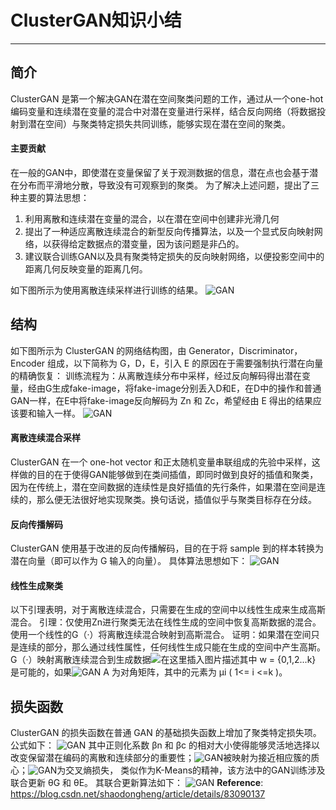 # ClusterGAN知识小结
- - -
## 简介
ClusterGAN 是第一个解决GAN在潜在空间聚类问题的工作，通过从一个one-hot编码变量和连续潜在变量的混合中对潜在变量进行采样，结合反向网络（将数据投射到潜在空间）与聚类特定损失共同训练，能够实现在潜在空间的聚类。
#### 主要贡献
在一般的GAN中，即使潜在变量保留了关于观测数据的信息，潜在点也会基于潜在分布而平滑地分散，导致没有可观察到的聚类。
为了解决上述问题，提出了三种主要的算法思想：
1.  利用离散和连续潜在变量的混合，以在潜在空间中创建非光滑几何
2.  提出了一种适应离散连续混合的新型反向传播算法，以及一个显式反向映射网络，以获得给定数据点的潜变量，因为该问题是非凸的。
3.  建议联合训练GAN以及具有聚类特定损失的反向映射网络，以便投影空间中的距离几何反映变量的距离几何。

如下图所示为使用离散连续采样进行训练的结果。
![GAN](https://img-blog.csdnimg.cn/2019060210142256.png?x-oss-process=image/watermark,type_ZmFuZ3poZW5naGVpdGk,shadow_10,text_aHR0cHM6Ly9ibG9nLmNzZG4ubmV0L0FuZHlWaWt5,size_16,color_FFFFFF,t_70)
## 结构
如下图所示为 ClusterGAN 的网络结构图，由 Generator，Discriminator，Encoder 组成，以下简称为 G，D，E，引入 E 的原因在于需要强制执行潜在向量的精确恢复：
训练流程为：从离散连续分布中采样，经过反向解码得出潜在变量，经由G生成fake-image，将fake-image分别丢入D和E，在D中的操作和普通GAN一样，在E中将fake-image反向解码为 Zn 和 Zc，希望经由 E 得出的结果应该要和输入一样。
![GAN](https://img-blog.csdnimg.cn/20190602101552806.png?x-oss-process=image/watermark,type_ZmFuZ3poZW5naGVpdGk,shadow_10,text_aHR0cHM6Ly9ibG9nLmNzZG4ubmV0L0FuZHlWaWt5,size_16,color_FFFFFF,t_70)
#### 离散连续混合采样
ClusterGAN 在一个 one-hot vector 和正太随机变量串联组成的先验中采样，这样做的目的在于使得GAN能够做到在类间插值，即同时做到良好的插值和聚类，因为在传统上，潜在空间数据的连续性是良好插值的先行条件，如果潜在空间是连续的，那么便无法很好地实现聚类。换句话说，插值似乎与聚类目标存在分歧。
#### 反向传播解码
ClusterGAN 使用基于改进的反向传播解码，目的在于将 sample 到的样本转换为潜在向量（即可以作为 G 输入的向量）。
具体算法思想如下：
![GAN](https://img-blog.csdnimg.cn/20190602190729968.png?x-oss-process=image/watermark,type_ZmFuZ3poZW5naGVpdGk,shadow_10,text_aHR0cHM6Ly9ibG9nLmNzZG4ubmV0L0FuZHlWaWt5,size_16,color_FFFFFF,t_70)
#### 线性生成聚类
以下引理表明，对于离散连续混合，只需要在生成的空间中以线性生成来生成高斯混合。
引理：仅使用Zn进行聚类无法在线性生成的空间中恢复高斯数据的混合。 使用一个线性的G（·）将离散连续混合映射到高斯混合。
证明：如果潜在空间只是连续的部分，那么通过线性属性，任何线性生成只能在生成的空间中产生高斯。
G（·）映射离散连续混合到生成数据![在这里插入图片描述](https://img-blog.csdnimg.cn/20190602191700838.png)其中 w = {0,1,2...k} 是可能的，如果![GAN](https://img-blog.csdnimg.cn/20190602192059739.png)
A 为对角矩阵，其中的元素为 μi ( 1<= i <=k )。
## 损失函数
ClusterGAN 的损失函数在普通 GAN 的基础损失函数上增加了聚类特定损失项。
公式如下：
![GAN](https://img-blog.csdnimg.cn/2019060219373536.png)
其中正则化系数 βn 和 βc 的相对大小使得能够灵活地选择以改变保留潜在编码的离散和连续部分的重要性；![GAN](https://img-blog.csdnimg.cn/20190602194013145.png)被映射为接近相应簇的质心；![GAN](https://img-blog.csdnimg.cn/20190602194121560.png)为交叉熵损失，
类似作为K-Means的精神，该方法中的GAN训练涉及联合更新 θG 和 θE。
其联合更新算法如下：
![GAN](https://img-blog.csdnimg.cn/20190602194351949.png?x-oss-process=image/watermark,type_ZmFuZ3poZW5naGVpdGk,shadow_10,text_aHR0cHM6Ly9ibG9nLmNzZG4ubmV0L0FuZHlWaWt5,size_16,color_FFFFFF,t_70)
__Reference__:
https://blog.csdn.net/shaodongheng/article/details/83090137